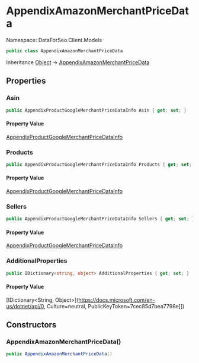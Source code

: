 # AppendixAmazonMerchantPriceData

Namespace: DataForSeo.Client.Models

```csharp
public class AppendixAmazonMerchantPriceData
```

Inheritance [Object](https://docs.microsoft.com/en-us/dotnet/api/Object) → [AppendixAmazonMerchantPriceData](./AppendixAmazonMerchantPriceData.md)

## Properties

### **Asin**

```csharp
public AppendixProductGoogleMerchantPriceDataInfo Asin { get; set; }
```

#### Property Value

[AppendixProductGoogleMerchantPriceDataInfo](./AppendixProductGoogleMerchantPriceDataInfo.md)<br>

### **Products**

```csharp
public AppendixProductGoogleMerchantPriceDataInfo Products { get; set; }
```

#### Property Value

[AppendixProductGoogleMerchantPriceDataInfo](./AppendixProductGoogleMerchantPriceDataInfo.md)<br>

### **Sellers**

```csharp
public AppendixProductGoogleMerchantPriceDataInfo Sellers { get; set; }
```

#### Property Value

[AppendixProductGoogleMerchantPriceDataInfo](./AppendixProductGoogleMerchantPriceDataInfo.md)<br>

### **AdditionalProperties**

```csharp
public IDictionary<string, object> AdditionalProperties { get; set; }
```

#### Property Value

[IDictionary&lt;String, Object&gt;](https://docs.microsoft.com/en-us/dotnet/api/0, Culture=neutral, PublicKeyToken=7cec85d7bea7798e]])<br>

## Constructors

### **AppendixAmazonMerchantPriceData()**

```csharp
public AppendixAmazonMerchantPriceData()
```
